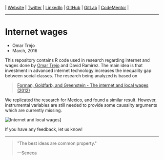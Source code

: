 
| [Website](http://links.otrenav.com/website) | [Twitter](http://links.otrenav.com/twitter) | [LinkedIn](http://links.otrenav.com/linkedin)  | [GitHub](http://links.otrenav.com/github) | [GitLab](http://links.otrenav.com/gitlab) | [CodeMentor](http://links.otrenav.com/codementor) |

---

# Internet wages

- Omar Trejo
- March, 2016

This repository contains R code used in research regarding internet and wages
done by [Omar Trejo](http://links.otrenav.com/website) and David Ramírez. The
main idea is that investment in advanced internet technology increases the
inequality gap between social classes. The research being analyzed is based on

> [Forman, Goldfarb, and Greenstein - The internet and local wages (2012)](https://www.scheller.gatech.edu/directory/faculty/forman/pubs/internet_and_local_wages.pdf)

We replicated the research for Mexico, and found a similar result. However,
instrumental variables are still needed to provide some causality arguments
which are currently missing.

![Internet and local wages](https://s31.postimg.org/70m7bgvt7/internet_wages.png)]

If you have any feedback, let us know!

---

> "The best ideas are common property."
>
> —Seneca
